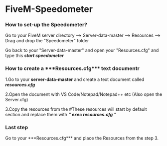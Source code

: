 # FiveM-Speedometer

<h3> How to set-up the Speedometer? </h3>

Go to your FiveM server directory --> Server-data-master --> Resources --> Drag and drop the "Speedometer" folder

Go back to your "Server-data-master" and open your "Resources.cfg" and type this ***start speedometer***

<h3>How to create a ***Resources.cfg*** text documentr</h3>

1.Go to your **server-data-master** and create a text document called ***resources.cfg***

2.Open the document with VS Code/Notepad/Notepad++ etc (Also open the Server.cfg)

3.Copy the resources from the #These resources will start by default section and replace them with ***" exec resources.cfg "***

<h3>Last step</h3>
Go to your ***Resources.cfg*** and place the Resources from the step 3. 
